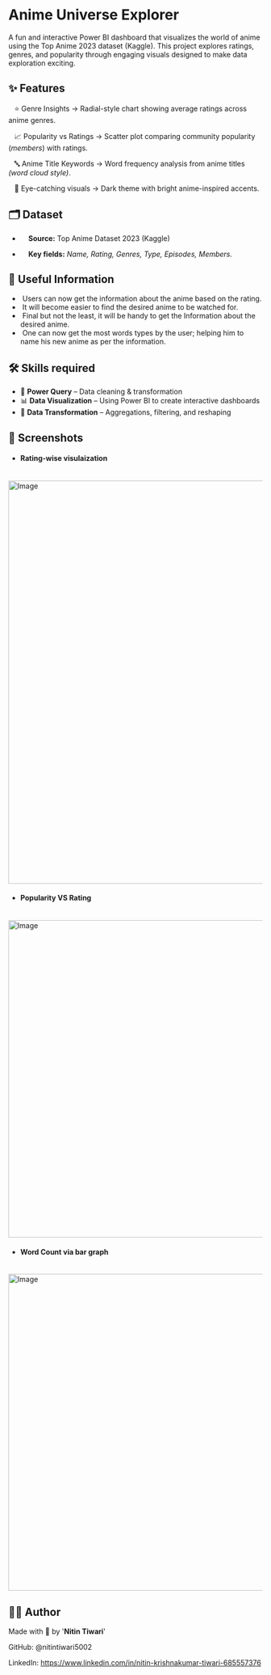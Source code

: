 
# **Anime Universe Explorer**


A fun and interactive Power BI dashboard that visualizes the world of anime using the Top Anime 2023 dataset (Kaggle).
This project explores ratings, genres, and popularity through engaging visuals designed to make data exploration exciting.


## ✨ **Features**

&nbsp;&nbsp;&nbsp;⭐ Genre Insights → Radial-style chart showing average ratings across anime genres. 

&nbsp;&nbsp;&nbsp;📈 Popularity vs Ratings → Scatter plot comparing community popularity (*members*) with ratings. 

&nbsp;&nbsp;&nbsp;🔤 Anime Title Keywords → Word frequency analysis from anime titles *(word cloud style)*.

&nbsp;&nbsp;&nbsp;🎨 Eye-catching visuals → Dark theme with bright anime-inspired accents.


## **🗂 Dataset**

- &nbsp;&nbsp;&nbsp;&nbsp;**Source:** Top Anime Dataset 2023 (Kaggle)

- &nbsp;&nbsp;&nbsp;&nbsp;**Key fields:** *Name, Rating, Genres, Type, Episodes, Members.*

## **🔎 Useful Information**
- &nbsp;Users can now get the information about the anime based on the rating.
- &nbsp;It will become easier to find the desired anime to be watched for.
- &nbsp;Final but not the least, it will be handy to get the Information about the desired anime.
- &nbsp;One can now get the most words types by the user; helping him to name his new anime as per the information.

## **🛠 Skills required**

- 🔧 **Power Query** – Data cleaning & transformation  
- 📊 **Data Visualization** – Using Power BI to create interactive dashboards    
- 🔄 **Data Transformation** – Aggregations, filtering, and reshaping  


## **📸 Screenshots**
- #### Rating-wise visulaization
&nbsp;<img width="1426" height="798" alt="Image" src="https://github.com/user-attachments/assets/5546b08e-0198-4291-af03-ef4f4449f956" />
- #### Popularity VS Rating
&nbsp;<img width="1117" height="628" alt="Image" src="https://github.com/user-attachments/assets/c7a41cda-51a0-43f2-b89a-a27e25cc9847" />
- #### Word Count via bar graph
&nbsp;<img width="1114" height="627" alt="Image" src="https://github.com/user-attachments/assets/22340f77-4a81-444b-9094-906be5277a2e" />
## **👩‍💻 Author**

Made with 💖 by '**Nitin Tiwari**'

GitHub: @nitintiwari5002

LinkedIn: https://www.linkedin.com/in/nitin-krishnakumar-tiwari-685557376
